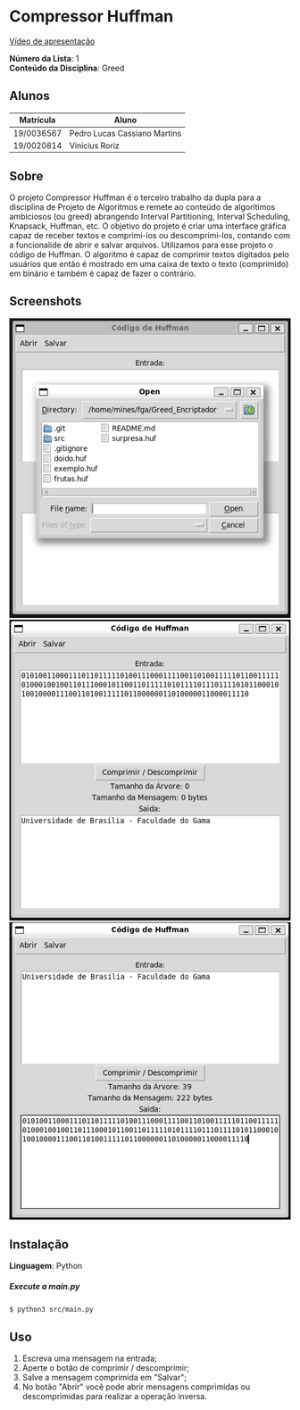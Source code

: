 # Compressor Huffman

[Vídeo de apresentação](https://youtu.be/4dzhbbMJJco)

**Número da Lista**: 1<br>
**Conteúdo da Disciplina**: Greed<br>

## Alunos

| Matrícula  | Aluno                        |
| ---------- | ---------------------------- |
| 19/0036567 | Pedro Lucas Cassiano Martins |
| 19/0020814 | Vinícius Roriz               |

## Sobre

O projeto Compressor Huffman é o terceiro trabalho da dupla para a disciplina de Projeto de Algoritmos e remete ao conteúdo de algoritimos ambiciosos (ou greed) abrangendo Interval Partitioning, Interval Scheduling, Knapsack, Huffman, etc.
O objetivo do projeto é criar uma interface gráfica capaz de receber textos e comprimi-los ou descomprimi-los, contando com a funcionalide de abrir e salvar arquivos. Utilizamos para esse projeto o código de Huffman.
O algoritmo é capaz de comprimir textos digitados pelo usuários que então é mostrado em uma caixa de texto o texto (comprimido) em binário e também é capaz de fazer o contrário.

## Screenshots

![1](assets/1.png)
![2](assets/2.png)
![3](assets/3.png)

## Instalação

**Linguagem**: Python<br>

##### Execute a main.py

`$ python3 src/main.py`

## Uso

1. Escreva uma mensagem na entrada;
2. Aperte o botão de comprimir / descomprimir;
3. Salve a mensagem comprimida em "Salvar";
4. No botão "Abrir" você pode abrir mensagens comprimidas ou descomprimidas para realizar a operação inversa.
